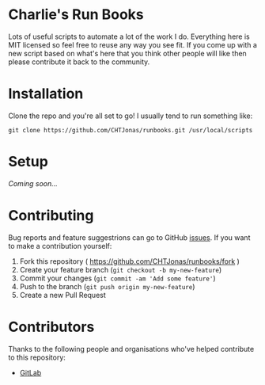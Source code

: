 # Charlie's Run Books
Lots of useful scripts to automate a lot of the work I do.
Everything here is MIT licensed so feel free to reuse any way you see fit.
If you come up with a new script based on what's here that you think other people will like then please contribute it back to the community.

# Installation
Clone the repo and you're all set to go! I usually tend to run something like:
```
git clone https://github.com/CHTJonas/runbooks.git /usr/local/scripts
```

# Setup
*Coming soon...*

# Contributing
Bug reports and feature suggestrions can go to GitHub [issues](https://github.com/CHTJonas/roomballot/issues).
If you want to make a contribution yourself:
1. Fork this repository ( https://github.com/CHTJonas/runbooks/fork )
2. Create your feature branch (`git checkout -b my-new-feature`)
3. Commit your changes (`git commit -am 'Add some feature'`)
4. Push to the branch (`git push origin my-new-feature`)
5. Create a new Pull Request

# Contributors
Thanks to the following people and organisations who've helped contribute to this repository:
* [GitLab](https://gitlab.com/gitlab-com/runbooks)
